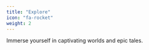 ```yaml
---
title: "Explore"
icon: "fa-rocket"
weight: 2
---
```

Immerse yourself in captivating worlds and epic tales.